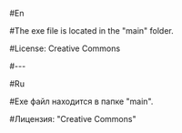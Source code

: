 #En

#The exe file is located in the "main" folder. 

#License: Creative Commons

#---

#Ru

#Exe файл находится в папке "main". 

#Лицензия: "Creative Commons"

